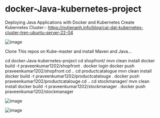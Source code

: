 # docker-Java-kubernetes-project
Deploying Java Applications with Docker and Kubernetes
Create Kubernetes Cluster:- https://nvtienanh.info/blog/cai-dat-kubernetes-cluster-tren-ubuntu-server-22-04

![image](https://github.com/praveenkdevops/docker-Java-kubernetes-project/assets/22557736/d986c164-9ad9-4ced-919c-823b398649a7)


Clone This repos on Kube-master and install Maven and Java...

cd docker-Java-kubernetes-project
cd shopfront/
mvn clean install
docker build -t praveenkumar1202/shopfront .
docker login
docker push praveenkumar1202/shopfront
cd ..
cd productcatalogue
mvn clean install
docker build -t praveenkumar1202/productcatalouge .
docker push praveenkumar1202/productcatalouge
cd ..
cd stockmanager/
mvn clean install
docker build -t praveenkumar1202/stockmanager .
docker push praveenkumar1202/stockmanager

![image](https://github.com/praveenkdevops/docker-Java-kubernetes-project/assets/22557736/9ee58b06-6f54-4c5e-9ed3-cedf36e761d0)

![image](https://github.com/praveenkdevops/docker-Java-kubernetes-project/assets/22557736/6c7b7354-0b5d-4e8f-95cd-24a8d5dbd304)
